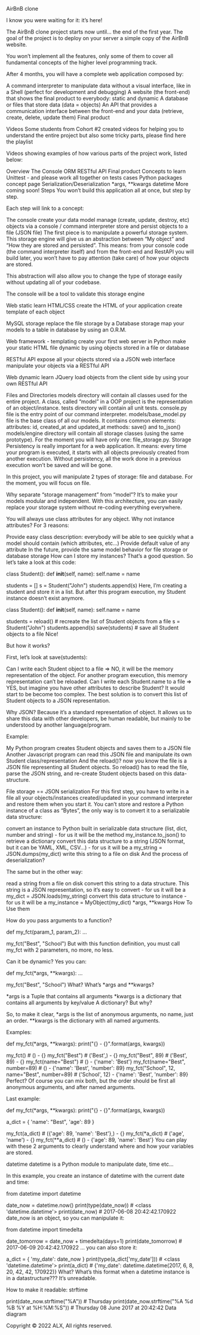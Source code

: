 
AirBnB clone


I know you were waiting for it: it’s here!

The AirBnB clone project starts now until… the end of the first year. The goal of the project is to deploy on your server a simple copy of the AirBnB website.

You won’t implement all the features, only some of them to cover all fundamental concepts of the higher level programming track.

After 4 months, you will have a complete web application composed by:

A command interpreter to manipulate data without a visual interface, like in a Shell (perfect for development and debugging)
A website (the front-end) that shows the final product to everybody: static and dynamic
A database or files that store data (data = objects)
An API that provides a communication interface between the front-end and your data (retrieve, create, delete, update them)
Final product
 

Videos
Some students from Cohort #2 created videos for helping you to understand the entire project but also some tricky parts, please find here the playlist

Videos showing examples of how various parts of the project work, listed below:

Overview
The Console
ORM
RESTful API
Final product
Concepts to learn
Unittest - and please work all together on tests cases
Python packages concept page
Serialization/Deserialization
*args, **kwargs
datetime
More coming soon!
Steps
You won’t build this application all at once, but step by step.

Each step will link to a concept:

The console
create your data model
manage (create, update, destroy, etc) objects via a console / command interpreter
store and persist objects to a file (JSON file)
The first piece is to manipulate a powerful storage system. This storage engine will give us an abstraction between “My object” and “How they are stored and persisted”. This means: from your console code (the command interpreter itself) and from the front-end and RestAPI you will build later, you won’t have to pay attention (take care) of how your objects are stored.

This abstraction will also allow you to change the type of storage easily without updating all of your codebase.

The console will be a tool to validate this storage engine



Web static
learn HTML/CSS
create the HTML of your application
create template of each object


MySQL storage
replace the file storage by a Database storage
map your models to a table in database by using an O.R.M.


Web framework - templating
create your first web server in Python
make your static HTML file dynamic by using objects stored in a file or database


RESTful API
expose all your objects stored via a JSON web interface
manipulate your objects via a RESTful API


Web dynamic
learn JQuery
load objects from the client side by using your own RESTful API


Files and Directories
models directory will contain all classes used for the entire project. A class, called “model” in a OOP project is the representation of an object/instance.
tests directory will contain all unit tests.
console.py file is the entry point of our command interpreter.
models/base_model.py file is the base class of all our models. It contains common elements:
attributes: id, created_at and updated_at
methods: save() and to_json()
models/engine directory will contain all storage classes (using the same prototype). For the moment you will have only one: file_storage.py.
Storage
Persistency is really important for a web application. It means: every time your program is executed, it starts with all objects previously created from another execution. Without persistency, all the work done in a previous execution won’t be saved and will be gone.

In this project, you will manipulate 2 types of storage: file and database. For the moment, you will focus on file.

Why separate “storage management” from “model”? It’s to make your models modular and independent. With this architecture, you can easily replace your storage system without re-coding everything everywhere.

You will always use class attributes for any object. Why not instance attributes? For 3 reasons:

Provide easy class description: everybody will be able to see quickly what a model should contain (which attributes, etc…)
Provide default value of any attribute
In the future, provide the same model behavior for file storage or database storage
How can I store my instances?
That’s a good question. So let’s take a look at this code:

class Student():
    def __init__(self, name):
        self.name = name

students = []
s = Student("John")
students.append(s)
Here, I’m creating a student and store it in a list. But after this program execution, my Student instance doesn’t exist anymore.

class Student():
    def __init__(self, name):
        self.name = name

students = reload() # recreate the list of Student objects from a file
s = Student("John")
students.append(s)
save(students) # save all Student objects to a file
Nice!

But how it works?

First, let’s look at save(students):

Can I write each Student object to a file => NO, it will be the memory representation of the object. For another program execution, this memory representation can’t be reloaded.
Can I write each Student.name to a file => YES, but imagine you have other attributes to describe Student? It would start to be become too complex.
The best solution is to convert this list of Student objects to a JSON representation.

Why JSON? Because it’s a standard representation of object. It allows us to share this data with other developers, be human readable, but mainly to be understood by another language/program.

Example:

My Python program creates Student objects and saves them to a JSON file
Another Javascript program can read this JSON file and manipulate its own Student class/representation
And the reload()? now you know the file is a JSON file representing all Student objects. So reload() has to read the file, parse the JSON string, and re-create Student objects based on this data-structure.

File storage == JSON serialization
For this first step, you have to write in a file all your objects/instances created/updated in your command interpreter and restore them when you start it. You can’t store and restore a Python instance of a class as “Bytes”, the only way is to convert it to a serializable data structure:

convert an instance to Python built in serializable data structure (list, dict, number and string) - for us it will be the method my_instance.to_json() to retrieve a dictionary
convert this data structure to a string (JSON format, but it can be YAML, XML, CSV…) - for us it will be a my_string = JSON.dumps(my_dict)
write this string to a file on disk
And the process of deserialization?

The same but in the other way:

read a string from a file on disk
convert this string to a data structure. This string is a JSON representation, so it’s easy to convert - for us it will be a my_dict = JSON.loads(my_string)
convert this data structure to instance - for us it will be a my_instance = MyObject(my_dict)
*args, **kwargs
How To Use them

How do you pass arguments to a function?

def my_fct(param_1, param_2):
    ...

my_fct("Best", "School")
But with this function definition, you must call my_fct with 2 parameters, no more, no less.

Can it be dynamic? Yes you can:

def my_fct(*args, **kwargs):
    ...

my_fct("Best", "School")
What? What’s *args and **kwargs?

*args is a Tuple that contains all arguments
*kwargs is a dictionary that contains all arguments by key/value
A dictionary? But why?

So, to make it clear, *args is the list of anonymous arguments, no name, just an order. **kwargs is the dictionary with all named arguments.

Examples:

def my_fct(*args, **kwargs):
    print("{} - {}".format(args, kwargs))

my_fct() # () - {}
my_fct("Best") # ('Best',) - {}
my_fct("Best", 89) # ('Best', 89) - {}
my_fct(name="Best") # () - {'name': 'Best'}
my_fct(name="Best", number=89) # () - {'name': 'Best', 'number': 89}
my_fct("School", 12, name="Best", number=89) # ('School', 12) - {'name': 'Best', 'number': 89}
Perfect? Of course you can mix both, but the order should be first all anonymous arguments, and after named arguments.

Last example:

def my_fct(*args, **kwargs):
    print("{} - {}".format(args, kwargs))

a_dict = { 'name': "Best", 'age': 89 }

my_fct(a_dict) # ({'age': 89, 'name': 'Best'},) - {}
my_fct(*a_dict) # ('age', 'name') - {}
my_fct(**a_dict) # () - {'age': 89, 'name': 'Best'}
You can play with these 2 arguments to clearly understand where and how your variables are stored.

datetime
datetime is a Python module to manipulate date, time etc…

In this example, you create an instance of datetime with the current date and time:

from datetime import datetime

date_now = datetime.now()
print(type(date_now)) # <class 'datetime.datetime'>
print(date_now) # 2017-06-08 20:42:42.170922
date_now is an object, so you can manipulate it:

from datetime import timedelta

date_tomorrow = date_now + timedelta(days=1)
print(date_tomorrow) # 2017-06-09 20:42:42.170922
… you can also store it:

a_dict = { 'my_date': date_now }
print(type(a_dict['my_date'])) # <class 'datetime.datetime'>
print(a_dict) # {'my_date': datetime.datetime(2017, 6, 8, 20, 42, 42, 170922)}
What? What’s this format when a datetime instance is in a datastructure??? It’s unreadable.

How to make it readable: strftime

print(date_now.strftime("%A")) # Thursday
print(date_now.strftime("%A %d %B %Y at %H:%M:%S")) # Thursday 08 June 2017 at 20:42:42
Data diagram


Copyright © 2022 ALX, All rights reserved.